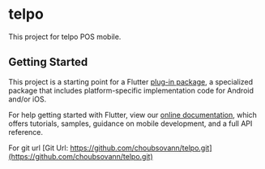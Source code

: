 # telpo

This project for telpo POS mobile.

## Getting Started

This project is a starting point for a Flutter
[plug-in package](https://flutter.dev/developing-packages/), a specialized package that includes
platform-specific implementation code for Android and/or iOS.

For help getting started with Flutter, view our
[online documentation](https://flutter.dev/docs), which offers tutorials, samples, guidance on
mobile development, and a full API reference.

For git url
[Git Url: https://github.com/choubsovann/telpo.git](https://github.com/choubsovann/telpo.git)